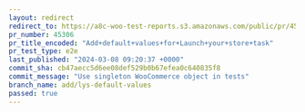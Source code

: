 ```yaml
---
layout: redirect
redirect_to: https://a8c-woo-test-reports.s3.amazonaws.com/public/pr/45306/e2e/index.html
pr_number: 45306
pr_title_encoded: "Add+default+values+for+Launch+your+store+task"
pr_test_type: e2e
last_published: "2024-03-08 09:20:37 +0000"
commit_sha: cb47aecc5d6ee08def529b0b67efea0c640835f8
commit_message: "Use singleton WooCommerce object in tests"
branch_name: add/lys-default-values
passed: true
---
```

